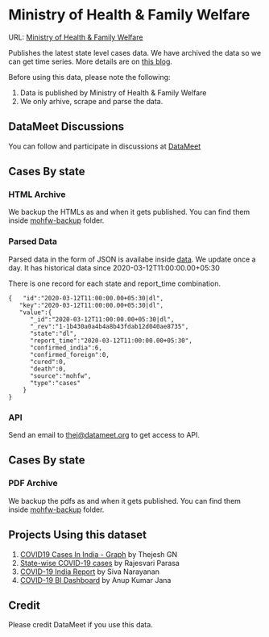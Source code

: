 # Ministry of Health & Family Welfare

URL:  [Ministry of Health & Family Welfare](https://www.mohfw.gov.in/)

Publishes the latest state level cases data. We have archived the data so we can get time series. More details are on [this blog](https://thejeshgn.com/2020/03/16/novel-corona-virus-covid19-archive-api-india-data/).


Before using this data, please note the following:
 
 1. Data is published by Ministry of Health & Family Welfare
 2. We only arhive, scrape and parse the data.


## DataMeet Discussions 
You can follow and participate in discussions at [DataMeet](https://groups.google.com/forum/#!topic/datameet/_HnOB5iyEx0)

## Cases By state
### HTML Archive

We backup the HTMLs as and when it gets published. You can find them inside [mohfw-backup](https://github.com/datameet/covid19/tree/master/mohfw-backup) folder.

### Parsed Data

Parsed data in the form of JSON is availabe inside [data](https://github.com/datameet/covid19/tree/master/data). We update once a day. It has historical data since 2020-03-12T11:00:00.00+05:30

There is one record for each state and report_time combination.

```
{   "id":"2020-03-12T11:00:00.00+05:30|dl",
   "key":"2020-03-12T11:00:00.00+05:30|dl",
   "value":{
      "_id":"2020-03-12T11:00:00.00+05:30|dl",
      "_rev":"1-1b430a0a4b4a8b43fdab12d040ae8735",
      "state":"dl",
      "report_time":"2020-03-12T11:00:00.00+05:30",
      "confirmed_india":6,
      "confirmed_foreign":0,
      "cured":0,
      "death":0,
      "source":"mohfw",
      "type":"cases"      
	}
}
```

### API
Send an email to thej@datameet.org to get access to API.



## Cases By state
### PDF Archive
We backup the pdfs as and when it gets published. You can find them inside [mohfw-backup](https://github.com/datameet/covid19/tree/master/mohfw-backup) folder.




## Projects Using this dataset
1. [COVID19 Cases In India - Graph](https://thejeshgn.com/projects/covid19-india/) by Thejesh GN
2. [State-wise COVID-19 cases](https://public.flourish.studio/visualisation/1661567/) by Rajesvari Parasa 
3. [COVID-19 India Report](https://datastudio.google.com/embed/u/0/reporting/12M_3KUQF1TowcyXyu5qbpiSv-freYUzw/page/8reJB) by Siva Narayanan
4. [COVID-19 BI Dashboard](https://app.powerbi.com/view?r=eyJrIjoiNWEyNThlZTItYTY3MC00NDM5LWEyYTgtZDBiMzc4MmNlNDdiIiwidCI6ImM4ZWNhM2NhLTEyNzYtNDZkNS05ZDlkLWEwZjJhMDI4OTIwZiIsImMiOjl9) by Anup Kumar Jana

## Credit
Please credit DataMeet if you use this data.
